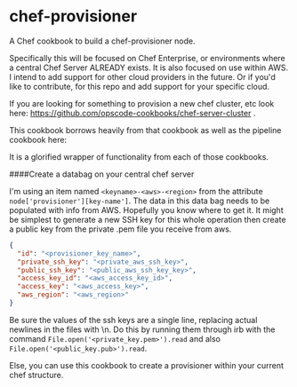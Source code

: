 # chef-provisioner
A Chef cookbook to build a chef-provisioner node.

Specifically this will be focused on Chef Enterprise, 
or environments where a central Chef Server ALREADY exists.
It is also focused on use within AWS. I intend to add support
for other cloud providers in the future. Or if you'd like to 
contribute, for this repo and add support for your specific
cloud.


If you are looking for something to provision a new chef
cluster, etc look here: 
https://github.com/opscode-cookbooks/chef-server-cluster .

This cookbook borrows heavily from that cookbook as well as
the pipeline cookbook here:


It is a glorified wrapper of functionality from each of those
cookbooks.

####Create a databag on your central chef server

I'm using an item named `<keyname>-<aws>-<region>` from the attribute
`node['provisioner'][key-name']`. The data in this data bag needs to be
populated with info from AWS. Hopefully you know where to get it. It
might be simplest to generate a new SSH key for this whole operation
then create a public key from the private .pem file you receive from
aws.

```json
{
  "id": "<provisioner_key_name>",
  "private_ssh_key": "<private_aws_ssh_key>",
  "public_ssh_key": "<public_aws_ssh_key_key>",
  "access_key_id": "<aws_access_key_id>",
  "access_key": "<aws_access_key>",
  "aws_region": "<aws_region>"
}
```
Be sure the values of the ssh keys are a single line, replacing actual
newlines in the files with \n. Do this by running them through irb with
the command `File.open('<private_key.pem>').read` and also
`File.open('<public_key.pub>').read`.

Else, you can use this cookbook to create a provisioner
within your current chef structure.
